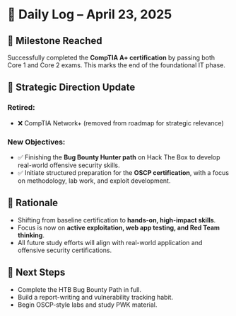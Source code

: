 # 🧠 Daily Log – April 23, 2025

## 📌 Milestone Reached
Successfully completed the **CompTIA A+ certification** by passing both Core 1 and Core 2 exams. This marks the end of the foundational IT phase.

## 🎯 Strategic Direction Update

### Retired:
- ❌ CompTIA Network+ (removed from roadmap for strategic relevance)

### New Objectives:
- ✅ Finishing the **Bug Bounty Hunter path** on Hack The Box to develop real-world offensive security skills.
- ✅ Initiate structured preparation for the **OSCP certification**, with a focus on methodology, lab work, and exploit development.

## 🧠 Rationale
- Shifting from baseline certification to **hands-on, high-impact skills**.
- Focus is now on **active exploitation, web app testing, and Red Team thinking**.
- All future study efforts will align with real-world application and offensive security certifications.

## 🧭 Next Steps
- Complete the HTB Bug Bounty Path in full.
- Build a report-writing and vulnerability tracking habit.
- Begin OSCP-style labs and study PWK material.
